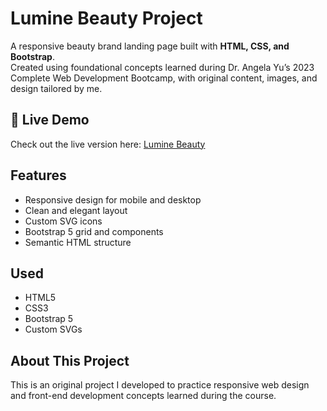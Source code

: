 # Lumine Beauty Project
A responsive beauty brand landing page built with **HTML, CSS, and Bootstrap**.  
Created using foundational concepts learned during Dr. Angela Yu’s 2023 Complete Web Development Bootcamp, 
with original content, images, and design tailored by me.

## 🔗 Live Demo
Check out the live version here: [Lumine Beauty](https://linnetdev.github.io/lumine-beaty-project-html/)

## Features
- Responsive design for mobile and desktop
- Clean and elegant layout
- Custom SVG icons
- Bootstrap 5 grid and components
- Semantic HTML structure

##  Used
- HTML5  
- CSS3  
- Bootstrap 5  
- Custom SVGs  

## About This Project

This is an original project I developed to practice responsive web design and front-end development concepts learned during the course.

